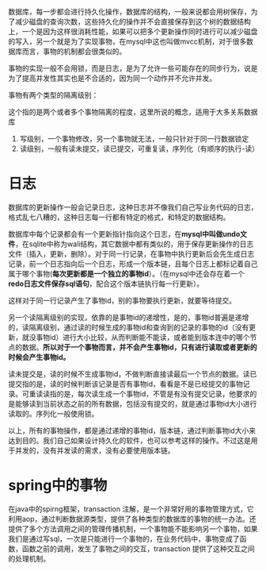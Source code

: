 

数据库，每一步都会进行持久化操作，数据库的结构，一般来说都会用树保存，为了减少磁盘的查询次数，这些持久化的操作并不会直接保存到这个树的数据结构上，一个是因为这样很消耗性能，如果可以把多个更新操作同时进行可以减少磁盘的写入，另一个就是为了实现事物，在mysql中这也叫做mvcc机制，对于很多数据库而言，事物的机制都会很类似的。



事物的实现一般不会用锁，而是日志，是为了允许一些可能存在的同步行为，说是为了提高并发性其实也是不合适的，因为同一个动作并不允许并发。



事物有两个类型的隔离级别：

这个指的是两个或者多个事物隔离的程度，这里所说的概念，适用于大多关系数据库

1. 写级别，一个事物修改，另一个事物就无法，一般只针对于同一行数据锁定
2. 读级别，一般有读未提交，读已提交，可重复读，序列化（有顺序的执行-读）

# 日志

数据库的更新操作一般会记录日志，这种日志并不像我们自己写业务代码的日志，格式乱七八糟的，这种日志每一行都有特定的格式，和特定的数据结构。



数据库中每个记录都会有一个更新指针指向这个日志，在**mysql中叫做undo文件**，在sqlite中称为wali结构，其它数据中都有类似的，用于保存更新操作的日志文件（插入，更新，删除）。对于同一行记录，在事物中执行更新后会先生成日志记录，前一个日志指向后一个日志，形成一个版本链，且每个日志上都标记着自己属于哪个事物(**每次更新都是一个独立的事物id**）。（在mysql中还会存在着一个**redo日志文件保存sql语句**，配合这个版本链执行每一行更新）。



这样对于同一行记录产生了事物id，别的事物要执行更新，就要等待提交。



另一个读隔离级别的实现，依靠的是事物id的递增性，是的，事物id普遍是递增的，读隔离级别，通过读的时候生成的事物id和查询到的记录的事物的id（没有更新，就没事物id）进行大小比较，从而判断能不能读，或者能到版本连中的哪个节点的数据。**所以对于一个事物而言，并不会产生事物id，只有进行读取或者更新的时候会产生事物id。**



读未提交是，读的时候不生成事物id，不做判断直接读最后一个节点的数据。读已提交指的是，读的时候判断该记录是否有事物id，看看是不是已经提交的事物记录。可重读读指的是，每次读生成一个事物id，不管是有没有提交记录，他要求的是能够读到当前状态之前的所有数据，包括没有提交的，就是通过事物id大小进行读取的。序列化一般使用锁。



以上，所有的事物操作，都是通过递增的事物id，版本链，通过判断事物id大小来达到目的。我们自己如果设计持久化的软件，也可以参考这样的操作。不过这是用于并发的，没有并发读的需求，没有必要使用版本链。



# spring中的事物



在java中的spirng框架，transaction 注解，是一个非常好用的事物管理方式，它利用aop，通过判断数据源类型，提供了各种类型的数据库的事物的统一办法。还提供了多个方法调用之间的管理传播机制，一个事物能不能影响另一个事物，如果我们是通过写sql，一次是只能进行一个事物的，在业务代码中，事物变成了函数，函数之前的调用，发生了事物之间的交互，transaction 提供了这种交互之间的处理机制。







